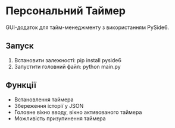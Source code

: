 # Персональний Таймер

GUI-додаток для тайм-менеджменту з використанням PySide6.

## Запуск
1. Встановити залежності:
   pip install pyside6
2. Запустити головний файл:
   python main.py

## Функції
- Встановлення таймера
- Збереження історії у JSON
- Головне вікно вводу, вікно активованого таймера
- Можливість призупинення таймера